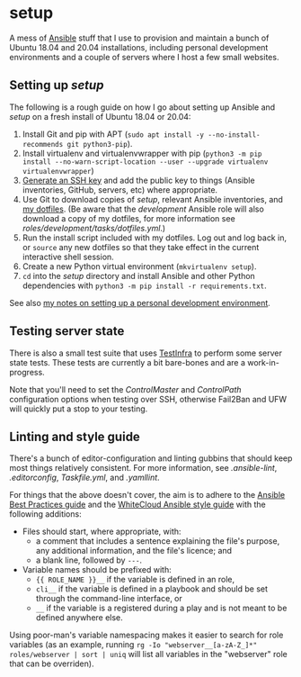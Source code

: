 setup
=====

A mess of [Ansible][1] stuff that I use to provision and maintain a
bunch of Ubuntu 18.04 and 20.04 installations, including personal
development environments and a couple of servers where I host a few
small websites.

[1]: <https://docs.ansible.com/ansible/latest/index.html>


## Setting up _setup_

The following is a rough guide on how I go about setting up Ansible and
_setup_ on a fresh install of Ubuntu 18.04 or 20.04:

  1) Install Git and pip with APT (`sudo apt install -y
     --no-install-recommends git python3-pip`).
  2) Install virtualenv and virtualenvwrapper with pip (`python3 -m pip
     install --no-warn-script-location --user --upgrade virtualenv
     virtualenvwrapper`)
  3) [Generate an SSH key][2] and add the public key to things (Ansible
     inventories, GitHub, servers, etc) where appropriate.
  4) Use Git to download copies of _setup_, relevant Ansible
     inventories, and [my dotfiles][3]. (Be aware that the _development_
     Ansible role will also download a copy of my dotfiles, for more
     information see _roles/development/tasks/dotfiles.yml_.)
  5) Run the install script included with my dotfiles. Log out and log
     back in, or `source` any new dotfiles so that they take effect in
     the current interactive shell session.
  6) Create a new Python virtual environment (`mkvirtualenv setup`).
  7) `cd` into the _setup_ directory and install Ansible and other
     Python dependencies with `python3 -m pip install -r
     requirements.txt`.

See also [my notes on setting up a personal development environment][4].

[2]: <https://docs.github.com/en/github/authenticating-to-github/generating-a-new-ssh-key-and-adding-it-to-the-ssh-agent#generating-a-new-ssh-key>
[3]: <https://www.robotinaponcho.net/git/#toolbox>
[4]: <https://www.robotinaponcho.net/notes/development-environment>


## Testing server state

There is also a small test suite that uses [TestInfra][5] to perform
some server state tests. These tests are currently a bit bare-bones and
are a work-in-progress.

Note that you'll need to set the _ControlMaster_ and _ControlPath_
configuration options when testing over SSH, otherwise Fail2Ban and UFW
will quickly put a stop to your testing.

[5]: <https://testinfra.readthedocs.io/en/latest/>


## Linting and style guide

There's a bunch of editor-configuration and linting gubbins that should
keep most things relatively consistent. For more information, see
_.ansible-lint_, _.editorconfig_, _Taskfile.yml_, and _.yamllint_.

For things that the above doesn't cover, the aim is to adhere to the
[Ansible Best Practices guide][6] and the [WhiteCloud Ansible
style guide][7] with the following additions:

  - Files should start, where appropriate, with:
    - a comment that includes a sentence explaining the file's purpose,
      any additional information, and the file's licence; and
    - a blank line, followed by `---`.
  - Variable names should be prefixed with:
    - `{{ ROLE_NAME }}__` if the variable is defined in an role,
    - `cli__` if the variable is defined in a playbook and should be
      set through the command-line interface, or
    - `__` if the variable is a registered during a play and is not
      meant to be defined anywhere else.

Using poor-man's variable namespacing makes it easier to search for
role variables (as an example, running `rg -Io "webserver__[a-zA-Z_]*"
roles/webserver | sort | uniq` will list all variables in the
"webserver" role that can be overriden).

[6]: <https://docs.ansible.com/ansible/latest/user_guide/playbooks_best_practices.html>
[7]: <https://github.com/whitecloud/ansible-styleguide>

